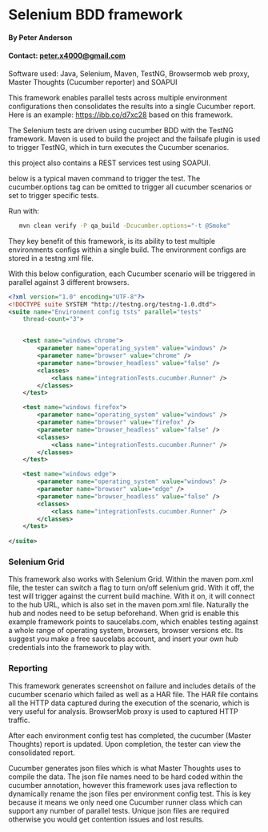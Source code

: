 # Selenium BDD framework 
#### By Peter Anderson
#### Contact: peter.x4000@gmail.com

Software used: Java, Selenium, Maven, TestNG, Browsermob web proxy, Master Thoughts (Cucumber reporter) and SOAPUI

This framework enables parallel tests across multiple environment configurations then consolidates the results into a single Cucumber report. Here is an example: https://ibb.co/d7xc28 based on this framework.

The Selenium tests are driven using cucumber BDD with the TestNG framework. 
Maven is used to build the project and the failsafe plugin is used to trigger TestNG, which in turn executes the Cucumber scenarios.  

this project also contains a REST services test using SOAPUI. 

below is a typical maven command to trigger the test. The cucumber.options tag can be omitted to trigger all cucumber scenarios or set to trigger specific tests.   

Run with:
```bash
   mvn clean verify -P qa_build -Dcucumber.options="-t @Smoke"
```

They key benefit of this framework, is its ability to test multiple environments configs within a single build. 
The environment configs are stored in a testng xml file. 

With this below configuration, each Cucumber scenario will be triggered in parallel against 3 different browsers.
```xml
<?xml version="1.0" encoding="UTF-8"?>
<!DOCTYPE suite SYSTEM "http://testng.org/testng-1.0.dtd">
<suite name="Environment config tsts" parallel="tests"
	thread-count="3">


	<test name="windows chrome">
		<parameter name="operating_system" value="windows" />
		<parameter name="browser" value="chrome" />
		<parameter name="browser_headless" value="false" />
		<classes>
			<class name="integrationTests.cucumber.Runner" />
		</classes>
	</test>

	<test name="windows firefox">
		<parameter name="operating_system" value="windows" />
		<parameter name="browser" value="firefox" />
		<parameter name="browser_headless" value="false" />
		<classes>
			<class name="integrationTests.cucumber.Runner" />
		</classes>
	</test>

	<test name="windows edge">
		<parameter name="operating_system" value="windows" />
		<parameter name="browser" value="edge" />
		<parameter name="browser_headless" value="false" />
		<classes>
			<class name="integrationTests.cucumber.Runner" />
		</classes>
	</test>
	
</suite>
```

### Selenium Grid

This framework also works with Selenium Grid. Within the maven pom.xml file, the tester can switch a flag to turn on/off selenium grid. 
With it off, the test will trigger against the current build machine. With it on, it will connect to the hub URL, which is also set in the maven pom.xml file. Naturally the hub and nodes need to be setup beforehand. When grid is enable this example framework points to saucelabs.com, which enables testing against a whole range of operating system, browsers, browser versions etc. 
Its suggest you make a free saucelabs account, and insert your own hub credentials into the framework to play with.  

### Reporting

This framework generates screenshot on failure and includes details of the cucumber scenario which failed as well as a HAR file. The HAR file contains all the HTTP data captured during the execution of the scenario, which is very useful for analysis. BrowserMob proxy is used to captured HTTP traffic.

After each environment config test has completed, the cucumber (Master Thoughts) report is updated. Upon completion, the tester can view the consolidated report. 

Cucumber generates json files which is what Master Thoughts uses to compile the data. The json file names need to be hard coded within the cucumber annotation, however this framework uses java reflection to dynamically rename the json files per environment config test. This is key because it means we only need one Cucumber runner class which can support any number of parallel tests. Unique json files are required otherwise you would get contention issues and lost results.   
